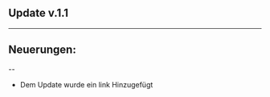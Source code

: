 Update v.1.1
------------
------------
Neuerungen:
-----------
--
- Dem Update wurde ein link Hinzugefügt
